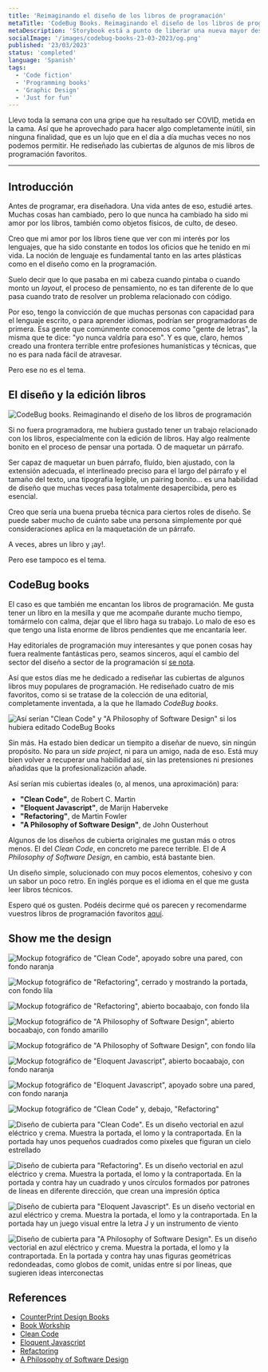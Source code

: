 ```yaml
---
title: 'Reimaginando el diseño de los libros de programación'
metaTitle: 'CodeBug Books. Reimaginando el diseño de los libros de programación'
metaDescription: 'Storybook está a punto de liberar una nueva mayor después de dos años, que incluye importantes cambios en la escritura de historias, nuevas formas de documentación y multitud de posibilidades para hacer testing dentro de la propia herramienta.'
socialImage: '/images/codebug-books-23-03-2023/og.png'
published: '23/03/2023'
status: 'completed'
language: 'Spanish'
tags:
  - 'Code fiction'
  - 'Programming books'
  - 'Graphic Design'
  - 'Just for fun'
---
```


Llevo toda la semana con una gripe que ha resultado ser COVID, metida en la cama. Así que he aprovechado para hacer algo completamente inútil, sin ninguna finalidad, que es un lujo que en el día a día muchas veces no nos podemos permitir. He rediseñado las cubiertas de algunos de mis libros de programación favoritos.

---

## Introducción

Antes de programar, era diseñadora. Una vida antes de eso, estudié artes. Muchas cosas han cambiado, pero lo que nunca ha cambiado ha sido mi amor por los libros, también como objetos físicos, de culto, de deseo.

Creo que mi amor por los libros tiene que ver con mi interés por los lenguajes, que ha sido constante en todos los oficios que he tenido en mi vida. La noción de lenguaje es fundamental tanto en las artes plásticas como en el diseño como en la programación.

Suelo decir que lo que pasaba en mi cabeza cuando pintaba o cuando monto un _layout_, el proceso de pensamiento, no es tan diferente de lo que pasa cuando trato de resolver un problema relacionado con código.

Por eso, tengo la convicción de que muchas personas con capacidad para el lenguaje escrito, o para aprender idiomas, podrían ser programadoras de primera. Esa gente que comúnmente conocemos como "gente de letras", la misma que te dice: "yo nunca valdría para eso". Y es que, claro, hemos creado una frontera terrible entre profesiones humanísticas y técnicas, que no es para nada fácil de atravesar.

Pero ese no es el tema.

## El diseño y la edición libros

![CodeBug books. Reimaginando el diseño de los libros de programación](/images/codebug-books-23-03-2023/standing-books-collection-landscape-cream.jpg 'CodeBug books. Reimaginando el diseño de los libros de programación')

Si no fuera programadora, me hubiera gustado tener un trabajo relacionado con los libros, especialmente con la edición de libros. Hay algo realmente bonito en el proceso de pensar una portada. O de maquetar un párrafo.

Ser capaz de maquetar un buen párrafo, fluído, bien ajustado, con la extensión adecuada, el interlineado preciso para el largo del párrafo y el tamaño del texto, una tipografía legible, un pairing bonito... es una habilidad de diseño que muchas veces pasa totalmente desapercibida, pero es esencial.

Creo que sería una buena prueba técnica para ciertos roles de diseño. Se puede saber mucho de cuánto sabe una persona simplemente por qué consideraciones aplica en la maquetación de un párrafo.

A veces, abres un libro y ¡ay!.

Pero ese tampoco es el tema.

## CodeBug books

El caso es que también me encantan los libros de programación. Me gusta tener un libro en la mesilla y que me acompañe durante mucho tiempo, tomármelo con calma, dejar que el libro haga su trabajo. Lo malo de eso es que tengo una lista enorme de libros pendientes que me encantaría leer.

Hay editoriales de programación muy interesantes y que ponen cosas hay fuera realmente fantásticas pero, seamos sinceros, aquí el cambio del sector del diseño a sector de la programación sí [se nota](https://www.counter-print.co.uk/collections/all-books/Graphic-Design).

Así que estos días me he dedicado a rediseñar las cubiertas de algunos libros muy populares de programación. He rediseñado cuatro de mis favoritos, como si se tratase de la colección de una editorial, completamente inventada, a la que he llamado _CodeBug books_.

![Así serían "Clean Code" y "A Philosophy of Software Design" si los hubiera editado CodeBug Books](/images/codebug-books-23-03-2023/floating-yellow.jpg 'Así serían "Clean Code" y "A Philosophy of Software Design" si los hubiera editado CodeBug Books')

Sin más. Ha estado bien dedicar un tiempito a diseñar de nuevo, sin ningún propósito. No para un _side project_, ni para un amigo, nada de eso. Está muy bien volver a recuperar una habilidad así, sin las pretensiones ni presiones añadidas que la profesionalización añade.

Así serían mis cubiertas ideales (o, al menos, una aproximación) para:

- **"Clean Code"**, de Robert C. Martin
- **"Eloquent Javascript"**, de Marijn Haberveke
- **"Refactoring"**, de Martin Fowler
- **"A Philosophy of Software Design"**, de John Ousterhout

Algunos de los diseños de cubierta originales me gustan más o otros menos. El del _Clean Code_, en concreto me parece terrible. El de _A Philosophy of Software Design_, en cambio, está bastante bien.

Un diseño simple, solucionado con muy pocos elementos, cohesivo y con un sabor un poco retro.
En inglés porque es el idioma en el que me gusta leer libros técnicos.

Espero qué os gusten. Podéis decirme qué os parecen y recomendarme vuestros libros de programación favoritos [aquí](https://twitter.com/mariasimocodes).

## Show me the design

![Mockup fotográfico de "Clean Code", apoyado sobre una pared, con fondo naranja](/images/codebug-books-23-03-2023/clean-code-lean-orange.jpg)

![Mockup fotográfico de "Refactoring", cerrado y mostrando la portada, con fondo lila](/images/codebug-books-23-03-2023/refactoring-closed-lilac.jpg)

![Mockup fotográfico de "Refactoring", abierto bocaabajo, con fondo lila](/images/codebug-books-23-03-2023/refactoring-lilac.jpg)

![Mockup fotográfico de "A Philosophy of Software Design", abierto bocaabajo, con fondo amarillo](/images/codebug-books-23-03-2023/philosohpy-lean-yellow.jpg)

![Mockup fotográfico de "A Philosophy of Software Design", con fondo lila](/images/codebug-books-23-03-2023/philosophy-closed-lilac2.jpg)

![Mockup fotográfico de "Eloquent Javascript", abierto bocaabajo, con fondo naranja](/images/codebug-books-23-03-2023/eloquent-javascript-orange.jpg)

![Mockup fotográfico de "Eloquent Javascript", apoyado sobre una pared, con fondo naranja](/images/codebug-books-23-03-2023/eloquent-lean-orange.jpg)

![Mockup fotográfico de "Clean Code" y, debajo, "Refactoring"](/images/codebug-books-23-03-2023/pile-yellow.jpg)

![Diseño de cubierta para "Clean Code". Es un diseño vectorial en azul eléctrico y crema. Muestra la portada, el lomo y la contraportada. En la portada hay unos pequeños cuadrados como píxeles que figuran un cielo estrellado](/images/codebug-books-23-03-2023/covers-clean.png 'Diseño de cubierta para "Clean Code"')

![Diseño de cubierta para "Refactoring". Es un diseño vectorial en azul eléctrico y crema. Muestra la portada, el lomo y la contraportada. En la portada y contra hay un cuadrado y unos círculos formados por patrones de líneas en diferente dirección, que crean una impresión óptica](/images/codebug-books-23-03-2023/covers-refactoring.png 'Diseño de cubierta para "Refactoring"')

![Diseño de cubierta para "Eloquent Javascript". Es un diseño vectorial en azul eléctrico y crema. Muestra la portada, el lomo y la contraportada. En la portada hay un juego visual entre la letra J y un instrumento de viento](/images/codebug-books-23-03-2023/covers-eloquent.png 'Diseño de cubierta para "Eloquent Javascript"')

![Diseño de cubierta para "A Philosophy of Software Design". Es un diseño vectorial en azul eléctrico y crema. Muestra la portada, el lomo y la contraportada. En la portada y contra hay unas figuras geométricas redondeadas, como globos de comit, unidas entre sí por líneas, que sugieren ideas interconectas](/images/codebug-books-23-03-2023/covers-philosophy.png 'Diseño de cubierta para "A Philosophy of Software Design"')

## References

- [CounterPrint Design Books](https://www.counter-print.co.uk/collections/all-books/Graphic-Design)
- [Book Workship](http://bookworship.com/)
- [Clean Code](https://www.amazon.com/Clean-Code-Handbook-Software-Craftsmanship/dp/0132350882/ref=sr_1_1?crid=1QK0IAEQU36KD&keywords=clean+code&qid=1679582264&s=books&sprefix=clean+co%2Cstripbooks-intl-ship%2C189&sr=1-1)
- [Eloquent Javascript](https://www.amazon.com/Eloquent-JavaScript-3rd-Introduction-Programming/dp/1593279507/ref=sr_1_1?crid=L6LKLA07PABA&keywords=eloquent+javascript&qid=1679582280&s=books&sprefix=eloquent%2Cstripbooks-intl-ship%2C163&sr=1-1)
- [Refactoring](https://www.amazon.com/Refactoring-Improving-Existing-Addison-Wesley-Signature/dp/0134757599/ref=sr_1_1?crid=2KD2F6LE2468V&keywords=refactoring&qid=1679582294&s=books&sprefix=refactorin%2Cstripbooks-intl-ship%2C174&sr=1-1)
- [A Philosophy of Software Design](https://www.amazon.com/Philosophy-Software-Design-2nd/dp/173210221X)
